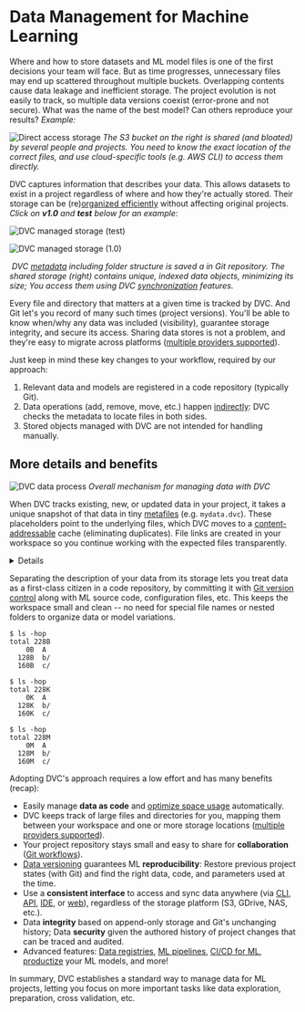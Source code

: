 # Data Management for Machine Learning

<!--
## Data Management for Machine Learning
-->

Where and how to store datasets and ML model files is one of the first decisions
your team will face. But as time progresses, unnecessary files may end up
scattered throughout multiple buckets. Overlapping contents cause data leakage
and inefficient storage. The project evolution is not easily to track, so
multiple data versions coexist (error-prone and not secure). What was the name
of the best model? Can others reproduce your results? _Example:_

![Direct access storage](/img/direct_access_storage.png) _The S3 bucket on the
right is shared (and bloated) by several people and projects. You need to know
the exact location of the correct files, and use cloud-specific tools (e.g. AWS
CLI) to access them directly._

DVC captures information that describes your data. This allows datasets to exist
in a <abbr>project</abbr> regardless of where and how they're actually stored.
Their storage can be (re)[organized efficiently] without affecting original
projects. _Click on **v1.0** and **test** below for an example:_

[organized efficiently]:
  /doc/user-guide/data-management/large-dataset-optimization

<toggle>
<tab title="test">

![DVC managed storage (test)](/img/dvc_managed_storage_0.png)

</tab>
<tab title="v1.0">

![DVC managed storage (1.0)](/img/dvc_managed_storage_1.png)

</tab>
</toggle>

![]() _DVC [metadata] including folder structure is saved a in Git repository.
The shared storage (right) contains unique, indexed data objects, minimizing its
size; You access them using DVC [synchronization] features._

Every file and directory that matters at a given time is tracked by DVC. And Git
let's you record of many such times (project versions). You'll be able to know
when/why any data was included (visibility), guarantee storage integrity, and
secure its access. Sharing data stores is not a problem, and they're easy to
migrate across platforms ([multiple providers supported]).

[metadata]: /doc/user-guide/project-structure/dvc-files#specification
[synchronization]:
  /doc/start/data-management/data-versioning#storing-and-sharing
[multiple providers supported]:
  /doc/command-reference/remote/add#supported-storage-types

Just keep in mind these key changes to your workflow, required by our approach:

1. Relevant data and models are registered in a code repository (typically Git).
1. Data operations (add, remove, move, etc.) happen [indirectly]: DVC checks the
   metadata to locate files in both sides.
1. Stored objects managed with DVC are not intended for handling manually.

[indirectly]: https://en.wikipedia.org/wiki/Indirection

## More details and benefits

![DVC data process](/img/dvc-data-process.png) _Overall mechanism for managing
data with DVC_

When DVC tracks existing, new, or updated data in your <abbr>project</abbr>, it
takes a unique snapshot of that data in tiny [metafiles] (e.g. `mydata.dvc`).
These placeholders point to the underlying files, which DVC moves to a
[content-addressable] <abbr>cache</abbr> (eliminating duplicates). File links
are created in your <abbr>workspace</abbr> so you continue working with the
expected files transparently.

[metafiles]: /doc/user-guide/project-structure
[content-addressable]: https://en.wikipedia.org/wiki/Content-addressable_storage

<details>

### Click to learn about _data codification_.

DVC replaces data in the project with code-like metafiles (and file links, as
explain above). We could say that the data gets "codified".

</details>

Separating the description of your data from its storage lets you treat data as
a first-class citizen in a code repository, by committing it with [Git version
control] along with ML source code, configuration files, etc. This keeps the
workspace small and clean -- no need for special file names or nested folders to
organize data or model variations.

[git version control]:
  https://git-scm.com/book/en/v2/Getting-Started-About-Version-Control

<!-- Sample code/terminal blocks... -->

<toggle>
<tab title="Yesterday">

```cli
$ ls -hop
total 228B
    0B  A
  128B  b/
  160B  c/
```

</tab>
<tab title="Today">

```cli
$ ls -hop
total 228K
    0K  A
  128K  b/
  160K  c/
```

</tab>
<tab title="Tomorrow">

```cli
$ ls -hop
total 228M
    0M  A
  128M  b/
  160M  c/
```

</tab>
</toggle>

Adopting DVC's approach requires a low effort and has many benefits (recap):

- Easily manage **data as code** and [optimize space usage] automatically.
- DVC keeps track of large files and directories for you, mapping them between
  your <abbr>workspace</abbr> and one or more storage locations ([multiple
  providers supported]).
- Your project <abbr>repository</abbr> stays small and easy to share for
  **collaboration** ([Git workflows]).
- [Data versioning] guarantees ML **reproducibility**: Restore previous project
  states (with Git) and find the right data, code, and parameters used at the
  time.
- Use a **consistent interface** to access and sync data anywhere (via [CLI],
  [API], [IDE], or [web]), regardless of the storage platform (S3, GDrive, NAS,
  etc.).
- Data **integrity** based on append-only storage and Git's unchanging history;
  Data **security** given the authored history of project changes that can be
  traced and audited.
- Advanced features: [Data registries], [ML pipelines], [CI/CD for ML],
  [productize] your ML models, and more!

[optimize space usage]:
  /doc/user-guide/data-management/large-dataset-optimization
[git workflows]:
  https://git-scm.com/book/en/v2/Distributed-Git-Distributed-Workflows
[data versioning]: /doc/use-cases/versioning-data-and-models
[cli]: /doc/command-reference
[api]: /doc/api-reference
[ide]: /doc/vs-code-extension
[web]: /doc/studio
[data registries]: /doc/use-cases/data-registry
[ml pipelines]: /doc/user-guide/pipelines
[ci/cd for ml]: https://cml.dev/
[productize]: https://mlem.ai/

In summary, DVC establishes a standard way to manage data for ML projects,
letting you focus on more important tasks like data exploration, preparation,
cross validation, etc.

<!-- ## Storage locations

The cache is the first storage layer for you and your team to share and
collaborate, but more can be defined in DVC [config files] (using `dvc remote`
commands). These storage locations let you back up and share data, features, ML
models, etc. Supported platforms include SSH, Amazon S3, Google Cloud Storage,
Microsoft Azure, among [many more].

[config files]: /doc/user-guide/project-structure/internal-files
[many more]: /doc/command-reference/remote/add#supported-storage-types

[]:
  /doc/user-guide/project-structure/internal-files#structure-of-the-cache-directory
-->
